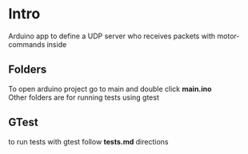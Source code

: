 # Intro
Arduino app to define a UDP server who receives packets with motor-commands inside  

## Folders
To open arduino project go to main and double click **main.ino**  
Other folders are for running tests using gtest  

## GTest
to run tests with gtest follow **tests.md** directions  